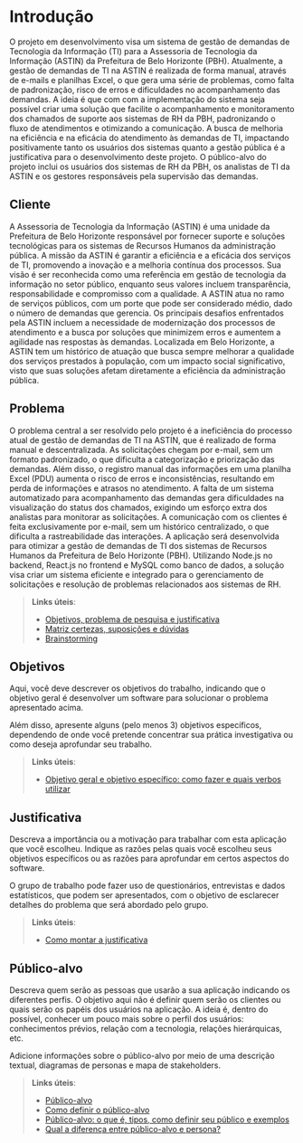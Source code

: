 # Introdução

O projeto em desenvolvimento visa um sistema de gestão de demandas de Tecnologia da Informação (TI) para a Assessoria de Tecnologia da Informação (ASTIN) da Prefeitura de Belo Horizonte (PBH). Atualmente, a gestão de demandas de TI na ASTIN é realizada de forma manual, através de e-mails e planilhas Excel, o que gera uma série de problemas, como falta de padronização, risco de erros e dificuldades no acompanhamento das demandas. A ideia é que com com a implementação do sistema seja possível criar uma solução que facilite o acompanhamento e monitoramento dos chamados de suporte aos sistemas de RH da PBH, padronizando o fluxo de atendimentos e otimizando a comunicação. A busca de melhoria na eficiência e na eficácia do atendimento às demandas de TI, impactando positivamente tanto os usuários dos sistemas quanto a gestão pública é a justificativa para o desenvolvimento deste projeto. O público-alvo do projeto inclui os usuários dos sistemas de RH da PBH, os analistas de TI da ASTIN e os gestores responsáveis pela supervisão das demandas.

## Cliente 
A Assessoria de Tecnologia da Informação (ASTIN) é uma unidade da Prefeitura de Belo Horizonte responsável por fornecer suporte e soluções tecnológicas para os sistemas de Recursos Humanos da administração pública. A missão da ASTIN é garantir a eficiência e a eficácia dos serviços de TI, promovendo a inovação e a melhoria contínua dos processos. Sua visão é ser reconhecida como uma referência em gestão de tecnologia da informação no setor público, enquanto seus valores incluem transparência, responsabilidade e compromisso com a qualidade. A ASTIN atua no ramo de serviços públicos, com um porte que pode ser considerado médio, dado o número de demandas que gerencia. Os principais desafios enfrentados pela ASTIN incluem a necessidade de modernização dos processos de atendimento e a busca por soluções que minimizem erros e aumentem a agilidade nas respostas às demandas. Localizada em Belo Horizonte, a ASTIN tem um histórico de atuação que busca sempre melhorar a qualidade dos serviços prestados à população, com um impacto social significativo, visto que suas soluções afetam diretamente a eficiência da administração pública.

## Problema
O problema central a ser resolvido pelo projeto é a ineficiência do processo atual de gestão de demandas de TI na ASTIN, que é realizado de forma manual e descentralizada. As solicitações chegam por e-mail, sem um formato padronizado, o que dificulta a categorização e priorização das demandas. Além disso, o registro manual das informações em uma planilha Excel (PDU) aumenta o risco de erros e inconsistências, resultando em perda de informações e atrasos no atendimento. A falta de um sistema automatizado para acompanhamento das demandas gera dificuldades na visualização do status dos chamados, exigindo um esforço extra dos analistas para monitorar as solicitações. A comunicação com os clientes é feita exclusivamente por e-mail, sem um histórico centralizado, o que dificulta a rastreabilidade das interações. A aplicação será desenvolvida para otimizar a gestão de demandas de TI dos sistemas de Recursos Humanos da Prefeitura de Belo Horizonte (PBH). Utilizando Node.js no backend, React.js no frontend e MySQL como banco de dados, a solução visa criar um sistema eficiente e integrado para o gerenciamento de solicitações e resolução de problemas relacionados aos sistemas de RH.
> **Links úteis**:
> - [Objetivos, problema de pesquisa e justificativa](https://medium.com/@versioparole/objetivos-problema-de-pesquisa-e-justificativa-c98c8233b9c3)
> - [Matriz certezas, suposições e dúvidas](https://medium.com/educa%C3%A7%C3%A3o-fora-da-caixa/matriz-certezas-suposi%C3%A7%C3%B5es-e-d%C3%BAvidas-fa2263633655)
> - [Brainstorming](https://www.euax.com.br/2018/09/brainstorming/)

## Objetivos

Aqui, você deve descrever os objetivos do trabalho, indicando que o objetivo geral é desenvolver um software para solucionar o problema apresentado acima.

Além disso, apresente alguns (pelo menos 3) objetivos específicos, dependendo de onde você pretende concentrar sua prática investigativa ou como deseja aprofundar seu trabalho.
 
> **Links úteis**:
> - [Objetivo geral e objetivo específico: como fazer e quais verbos utilizar](https://blog.mettzer.com/diferenca-entre-objetivo-geral-e-objetivo-especifico/)

## Justificativa

Descreva a importância ou a motivação para trabalhar com esta aplicação que você escolheu. Indique as razões pelas quais você escolheu seus objetivos específicos ou as razões para aprofundar em certos aspectos do software.

O grupo de trabalho pode fazer uso de questionários, entrevistas e dados estatísticos, que podem ser apresentados, com o objetivo de esclarecer detalhes do problema que será abordado pelo grupo.

> **Links úteis**:
> - [Como montar a justificativa](https://guiadamonografia.com.br/como-montar-justificativa-do-tcc/)

## Público-alvo

Descreva quem serão as pessoas que usarão a sua aplicação indicando os diferentes perfis. O objetivo aqui não é definir quem serão os clientes ou quais serão os papéis dos usuários na aplicação. A ideia é, dentro do possível, conhecer um pouco mais sobre o perfil dos usuários: conhecimentos prévios, relação com a tecnologia, relações
hierárquicas, etc.

Adicione informações sobre o público-alvo por meio de uma descrição textual, diagramas de personas e mapa de stakeholders.

> **Links úteis**:
> - [Público-alvo](https://blog.hotmart.com/pt-br/publico-alvo/)
> - [Como definir o público-alvo](https://exame.com/pme/5-dicas-essenciais-para-definir-o-publico-alvo-do-seu-negocio/)
> - [Público-alvo: o que é, tipos, como definir seu público e exemplos](https://klickpages.com.br/blog/publico-alvo-o-que-e/)
> - [Qual a diferença entre público-alvo e persona?](https://rockcontent.com/blog/diferenca-publico-alvo-e-persona/)
